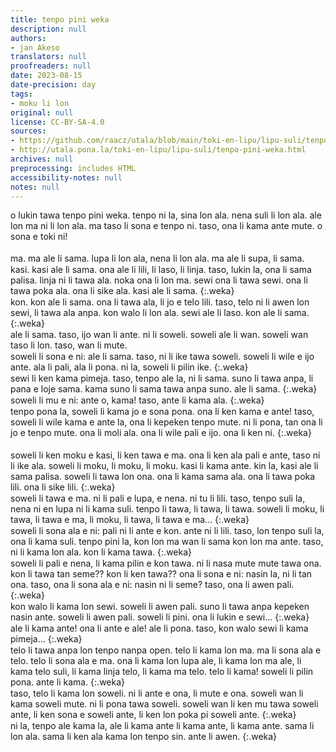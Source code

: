 ```yaml
---
title: tenpo pini weka
description: null
authors:
- jan Akeso
translators: null
proofreaders: null
date: 2023-08-15
date-precision: day
tags:
- moku li lon
original: null
license: CC-BY-SA-4.0
sources:
- https://github.com/raacz/utala/blob/main/toki-en-lipu/lipu-suli/tenpo-pini-weka.md
- http://utala.pona.la/toki-en-lipu/lipu-suli/tenpo-pini-weka.html
archives: null
preprocessing: includes HTML
accessibility-notes: null
notes: null
---
```


<style>
.weka {
  text-indent: 2em;
}
p{
  margin-bottom:1px;
  margin-top:1px;
}
</style>

o lukin tawa tenpo pini weka. tenpo ni la, sina lon ala. nena suli li lon ala. ale lon ma ni li lon ala. ma taso li sona e tenpo ni. taso, ona li kama ante mute. o sona e toki ni!

<br>
ma. ma ale li sama. lupa li lon ala, nena li lon ala. ma ale li supa, li sama.

kasi. kasi ale li sama. ona ale li lili, li laso, li linja. taso, lukin la, ona li sama palisa. linja ni li tawa ala. noka ona li lon ma. sewi ona li tawa sewi. ona li tawa poka ala. ona li sike ala. kasi ale li sama.
{:.weka}
    
  kon. kon ale li sama. ona li tawa ala, li jo e telo lili. taso, telo ni li awen lon sewi, li tawa ala anpa. kon walo li lon ala. sewi ale li laso. kon ale li sama.
{:.weka}
  <br>

ale li sama. taso, ijo wan li ante. ni li soweli. soweli ale li wan. soweli wan taso li lon. taso, wan li mute.

  soweli li sona e ni: ale li sama. taso, ni li ike tawa soweli. soweli li wile e ijo ante. ala li pali, ala li pona. ni la, soweli li pilin ike.
{:.weka}
    
  sewi li ken kama pimeja. taso, tenpo ale la, ni li sama. suno li tawa anpa, li pana e loje sama. kama suno li sama tawa anpa suno. ale li sama.
{:.weka}

soweli li mu e ni: ante o, kama! taso, ante li kama ala.
{:.weka}
    
tenpo pona la, soweli li kama jo e sona pona. ona li ken kama e ante! taso, soweli li wile kama e ante la, ona li kepeken tenpo mute. ni li pona, tan ona li jo e tenpo mute. ona li moli ala. ona li wile pali e ijo. ona li ken ni.
{:.weka}

<br>

soweli li ken moku e kasi, li ken tawa e ma. ona li ken ala pali e ante, taso ni li ike ala. soweli li moku, li moku, li moku. kasi li kama ante. kin la, kasi ale li sama palisa. soweli li tawa lon ona. ona li kama sama ala. ona li tawa poka lili. ona li sike lili.
{:.weka}


soweli li tawa e ma. ni li pali e lupa, e nena. ni tu li lili. taso, tenpo suli la, nena ni en lupa ni li kama suli. tenpo li tawa, li tawa, li tawa. soweli li moku, li tawa, li tawa e ma, li moku, li tawa, li tawa e ma…
{:.weka}
    
soweli li sona ala e ni: pali ni li ante e kon. ante ni li lili. taso, lon tenpo suli la, ona li kama suli. tenpo pini la, kon lon ma wan li sama kon lon ma ante. taso, ni li kama lon ala. kon li kama tawa.
{:.weka}

soweli li pali e nena, li kama pilin e kon tawa. ni li nasa mute mute tawa ona. kon li tawa tan seme?? kon li ken tawa?? ona li sona e ni: nasin la, ni li tan ona. taso, ona li sona ala e ni: nasin ni li seme? taso, ona li awen pali.
{:.weka}

kon walo li kama lon sewi. soweli li awen pali. suno li tawa anpa kepeken nasin ante. soweli li awen pali. soweli li pini. ona li lukin e sewi…
{:.weka}
    
ale li kama ante! ona li ante e ale! ale li pona. taso, kon walo sewi li kama pimeja…
{:.weka}
    
telo li tawa anpa lon tenpo nanpa open. telo li kama lon ma. ma li sona ala e telo. telo li sona ala e ma. ona li kama lon lupa ale, li kama lon ma ale, li kama telo suli, li kama linja telo, li kama ma telo. telo li kama! soweli li pilin pona. ante li kama.
{:.weka}
    
taso, telo li kama lon soweli. ni li ante e ona, li mute e ona. soweli wan li kama soweli mute. ni li pona tawa soweli. soweli wan li ken mu tawa soweli ante, li ken sona e soweli ante, li ken lon poka pi soweli ante.
{:.weka}


ni la, tenpo ale kama la, ale li kama ante li kama ante, li kama ante. sama li lon ala. sama li ken ala kama lon tenpo sin. ante li awen.
{:.weka}